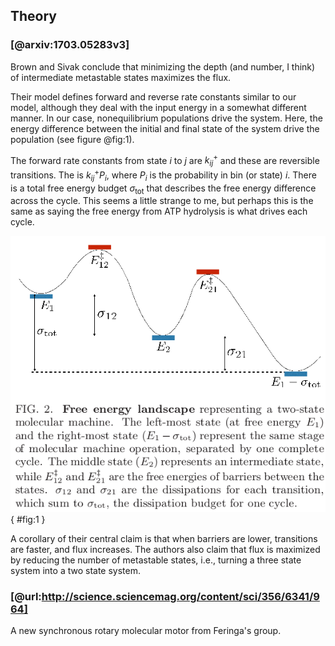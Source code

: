 ## Theory

### [@arxiv:1703.05283v3]
Brown and Sivak conclude that minimizing the depth (and number, I think) of intermediate metastable states maximizes the flux.

Their model defines forward and reverse rate constants similar to our model, although they deal with the input energy in a somewhat different manner. In our case, nonequilibrium populations drive the system. Here, the energy difference between the initial and final state of the system drive the population (see figure @fig:1). 


The forward rate constants from state $i$ to $j$ are $k^{+}_{ij}$ and these are reversible transitions. The is $k^{+}_{ij} P_{i}$, where $P_{i}$ is the probability in bin (or state) $i$. There is a total free energy budget $\sigma_\text{tot}$ that describes the free energy difference across the cycle. This seems a little strange to me, but perhaps this is the same as saying the free energy from ATP hydrolysis is what drives each cycle.

![](./images/brown-2017-figure2.png){ #fig:1 }

A corollary of their central claim is that when barriers are lower, transitions are faster, and flux increases. The authors also claim that flux is maximized by reducing the number of metastable states, i.e., turning a three state system into a two state system. 

### [@url:http://science.sciencemag.org/content/sci/356/6341/964]
A new synchronous rotary molecular motor from Feringa's group. 
